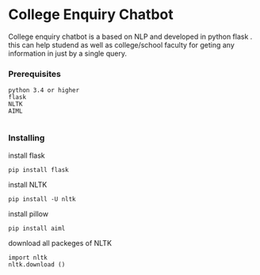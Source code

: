 # College Enquiry Chatbot

College enquiry chatbot is a based on NLP and developed in python flask . this can help studend as well as college/school faculty 
for geting any information in just by a single query.

### Prerequisites

```
python 3.4 or higher
flask
NLTK
AIML


```

### Installing

install flask

```
pip install flask
```

install NLTK

```
pip install -U nltk
```

install pillow

```
pip install aiml
```
download all packeges of NLTK
```
import nltk
nltk.download ()
```



